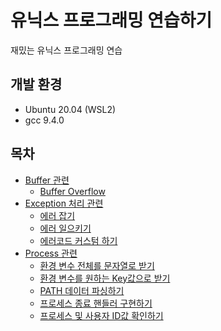 # 유닉스 프로그래밍 연습하기
재밌는 유닉스 프로그래밍 연습

## 개발 환경
* Ubuntu 20.04 (WSL2)
* gcc 9.4.0

## 목차
* [Buffer 관련](buffer)
    * [Buffer Overflow](buffer/overflow.c)
* [Exception 처리 관련](errno)
    * [에러 잡기](errno/catch_exception.c)
    * [에러 일으키기](errno/raise_exception.c)
    * [에러코드 커스텀 하기](errno/custom_exception)
* [Process 관련](process)
    * [환경 변수 전체를 문자열로 받기](process/environ.c)
    * [환경 변수를 원하는 Key값으로 받기](process/getenv.c)
    * [PATH 데이터 파싱하기](process/get_path.c)
    * [프로세스 종료 핸들러 구현하기](process/atexit.c)
    * [프로세스 및 사용자 ID값 확인하기](process/id.c)